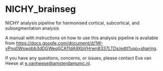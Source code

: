# NICHY_brainseg
NICHY analysis pipeline for harmonised cortical, subcortical, and subsegmentation analysis

A manual with instructions on how to use this analysis pipeline is available from https://docs.google.com/document/d/1W-yPnq0Wswobb3dDGWeq0CA11dA9XbVHrwn8337LTDs/edit?usp=sharing. 

If you have any questions, concerns, or issues, please contact Eva van Heese at e.vanheese@amsterdamumc.nl. 
